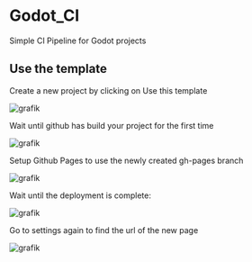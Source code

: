 # Godot_CI
Simple CI Pipeline for Godot projects


## Use the template

Create a new project by clicking on Use this template

![grafik](https://user-images.githubusercontent.com/3384572/193327194-c0662c1e-95c1-4380-ba8f-d338b2371956.png)

Wait until github has build your project for the first time

![grafik](https://user-images.githubusercontent.com/3384572/193328220-29ec1327-01b5-454d-b69b-e640e0f0dbec.png)

Setup Github Pages to use the newly created gh-pages branch

![grafik](https://user-images.githubusercontent.com/3384572/193328488-e337afe8-0be4-4d2f-8f0e-40e94a91a980.png)

Wait until the deployment is complete:

![grafik](https://user-images.githubusercontent.com/3384572/193328599-078e93e2-a16f-4dac-a616-10e774682ea5.png)

Go to settings again to find the url of the new page

![grafik](https://user-images.githubusercontent.com/3384572/193328832-b87b0ef9-3cba-4e5b-9948-b4f9a2c8e1ac.png)
